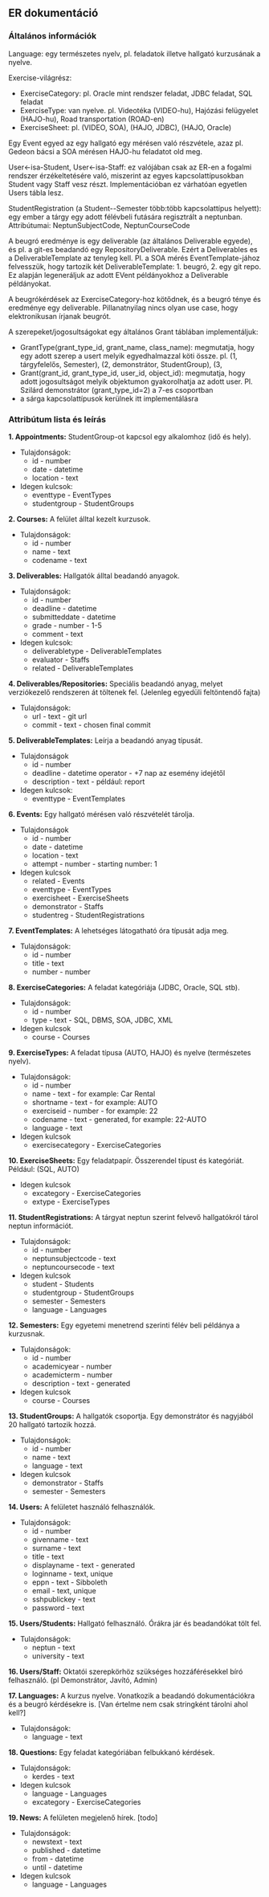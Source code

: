 ## ER dokumentáció

### Általános információk

Language: egy természetes nyelv, pl. feladatok illetve hallgató kurzusának a nyelve.

Exercise-világrész:

 - ExerciseCategory: pl. Oracle mint rendszer feladat, JDBC feladat, SQL feladat
 - ExerciseType: van nyelve. pl. Videotéka (VIDEO-hu), Hajózási felügyelet (HAJO-hu), Road transportation (ROAD-en)
 - ExerciseSheet: pl. (VIDEO, SOA), (HAJO, JDBC), (HAJO, Oracle)

Egy Event egyed az egy hallgató egy mérésen való részvétele,
azaz pl. Gedeon bácsi a SOA mérésen HAJO-hu feladatot old meg.


User<-isa-Student, User<-isa-Staff: ez valójában csak az ER-en a fogalmi rendszer érzékeltetésére való, miszerint az egyes kapcsolattípusokban Student vagy Staff vesz részt. Implementációban ez várhatóan egyetlen Users tábla lesz.

StudentRegistration (a Student--Semester több:több kapcsolattípus helyett): egy ember a tárgy egy adott félévbeli futására regisztrált a neptunban. Attribútumai: NeptunSubjectCode, NeptunCourseCode


A beugró eredménye is egy deliverable (az általános Deliverable egyede), és pl. a git-es beadandó egy RepositoryDeliverable. Ezért a Deliverables es a DeliverableTemplate az tenyleg kell.
Pl. a SOA mérés EventTemplate-jához felvesszük, hogy tartozik két DeliverableTemplate: 1. beugró, 2. egy git repo. Ez alapján legeneráljuk az adott EVent példányokhoz a Deliverable példányokat.

A beugrókérdések az ExerciseCategory-hoz kötődnek, és a beugró ténye és eredménye egy deliverable. Pillanatnyilag nincs olyan use case, hogy elektronikusan írjanak beugrót.



A szerepeket/jogosultságokat egy általános Grant táblában implementáljuk:

 - GrantType(grant_type_id, grant_name, class_name): megmutatja, hogy egy adott szerep a usert melyik egyedhalmazzal köti össze.
   pl. (1, tárgyfelelős, Semester), (2, demonstrátor, StudentGroup), (3,
 - Grant(grant_id, grant_type_id, user_id, object_id): megmutatja, hogy adott jogosultságot melyik objektumon gyakorolhatja az adott user. Pl. Szilárd demonstrátor (grant_type_id=2) a 7-es csoportban
 - a sárga kapcsolattípusok kerülnek itt implementálásra

### Attribútum lista és leírás
 	
**1. Appointments:** StudentGroup-ot kapcsol egy alkalomhoz (idő és hely).
- Tulajdonságok:
   * id - number
   * date - datetime
   * location - text
 - Idegen kulcsok:
   * eventtype - EventTypes
   * studentgroup - StudentGroups
 
**2. Courses:** A felület álltal kezelt kurzusok.
- Tulajdonságok:
  * id - number
  * name - text
  * codename - text

**3. Deliverables:** Hallgatók álltal beadandó anyagok.
- Tulajdonságok:
  * id - number
  * deadline - datetime
  * submitteddate - datetime
  * grade - number - 1-5
  * comment - text
- Idegen kulcsok:
  * deliverabletype - DeliverableTemplates
  * evaluator - Staffs
  * related - DeliverableTemplates
  
**4. Deliverables/Repositories:** Speciális beadandó anyag, melyet verziókezelő rendszeren át töltenek fel. 
(Jelenleg egyedüli feltöntendő fajta)
- Tulajdonságok:
  * url - text - git url
  * commit - text - chosen final commit
  
**5. DeliverableTemplates:** Leírja a beadandó anyag típusát.
- Tulajdonságok
  * id - number
  * deadline - datetime operator - +7 nap az esemény idejétől
  * description - text - például: report
- Idegen kulcsok:
  * eventtype - EventTemplates
  
**6. Events:** Egy hallgató mérésen való részvételét tárolja.
- Tulajdonságok
  * id - number
  * date - datetime
  * location - text
  * attempt - number - starting number: 1
- Idegen kulcsok
  * related - Events
  * eventtype - EventTypes
  * exercisheet - ExerciseSheets
  * demonstrator - Staffs
  * studentreg - StudentRegistrations
  
**7. EventTemplates:** A lehetséges látogatható óra típusát adja meg.
- Tulajdonságok:
  * id - number
  * title - text
  * number - number
  
**8. ExerciseCategories:** A feladat kategóriája (JDBC, Oracle, SQL stb).
- Tulajdonságok:
  * id - number
  * type - text - SQL, DBMS, SOA, JDBC, XML
- Idegen kulcsok
  * course - Courses
  
**9. ExerciseTypes:** A feladat típusa (AUTO, HAJO) és nyelve (természetes nyelv).
- Tulajdonságok:
  * id - number
  * name - text - for example: Car Rental
  * shortname - text - for example: AUTO
  * exerciseid - number - for example: 22
  * codename - text - generated, for example: 22-AUTO
  * language - text
- Idegen kulcsok
  * exercisecategory - ExerciseCategories
  
**10. ExerciseSheets:** Egy feladatpapír. Összerendel típust és kategóriát. Például: (SQL, AUTO)
- Idegen kulcsok
  * excategory - ExerciseCategories
  * extype - ExerciseTypes
  
**11. StudentRegistrations:** A tárgyat neptun szerint felvevő hallgatókról tárol neptun információt.
- Tulajdonságok:
  * id - number
  * neptunsubjectcode - text
  * neptuncoursecode - text
- Idegen kulcsok
  * student - Students
  * studentgroup - StudentGroups
  * semester - Semesters
  * language - Languages 
  
**12. Semesters:** Egy egyetemi menetrend szerinti félév beli példánya a kurzusnak.
- Tulajdonságok:
  * id - number
  * academicyear - number
  * academicterm - number
  * description - text - generated
- Idegen kulcsok
  * course - Courses
  
**13. StudentGroups:** A hallgatók csoportja. Egy demonstrátor és nagyjából 20 hallgató tartozik hozzá.
- Tulajdonságok:
  * id - number
  * name - text
  * language - text
- Idegen kulcsok
  * demonstrator - Staffs
  * semester - Semesters
  
**14. Users:** A felületet használó felhasználók.
- Tulajdonságok:
  * id - number
  * givenname - text
  * surname - text
  * title - text
  * displayname - text - generated
  * loginname - text, unique
  * eppn - text - Sibboleth
  * email - text, unique
  * sshpublickey - text
  * password - text
  
**15. Users/Students:** Hallgató felhasználó. Órákra jár és beadandókat tölt fel.
- Tulajdonságok:
  * neptun - text
  * university - text
  
**16. Users/Staff:** Oktatói szerepkörhöz szükséges hozzáférésekkel bíró felhasználó. (pl Demonstrátor, Javító, Admin)

**17. Languages:** A kurzus nyelve. Vonatkozik a beadandó dokumentációkra és a beugró kérdésekre is. [Van értelme nem csak stringként tárolni ahol kell?]
- Tulajdonságok:
  * language - text

**18. Questions:** Egy feladat kategóriában felbukkanó kérdések.
- Tulajdonságok:
  * kerdes - text
- Idegen kulcsok
  * language - Languages
  * excategory - ExerciseCategories
  
  
**19. News:** A felületen megjelenő hírek. [todo]
- Tulajdonságok:
  * newstext - text
  * published - datetime
  * from - datetime
  * until - datetime
- Idegen kulcsok
  * language - Languages
  

